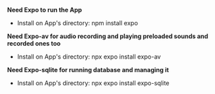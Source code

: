 **Need Expo to run the App**
- Install on App's directory: npm install expo

**Need Expo-av for audio recording and playing preloaded sounds and recorded ones too**
- Install on App's directory: npx expo install expo-av

**Need Expo-sqlite for running database and managing it**
- Install on App's directory: npx expo install expo-sqlite
